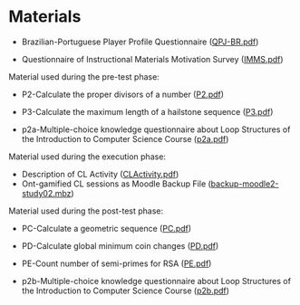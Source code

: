 Materials
=========

-   Brazilian-Portuguese Player Profile Questionnaire ([QPJ-BR.pdf](QPJ-BR.pdf))

-   Questionnaire of Instructional Materials Motivation Survey  ([IMMS.pdf](IMMS.pdf))


Material used during the pre-test phase:

-   P2-Calculate the proper divisors of a number ([P2.pdf](P2.pdf))

-   P3-Calculate the maximum length of a hailstone sequence ([P3.pdf](P3.pdf))

-   p2a-Multiple-choice knowledge questionnaire about Loop Structures of the Introduction to Computer Science Course ([p2a.pdf](p2a.pdf))



Material used during the execution phase:

-   Description of CL Activity ([CLActivity.pdf](CLActivity.pdf))
-   Ont-gamified CL sessions as Moodle Backup File ([backup-moodle2-study02.mbz](backup-moodle2-study02.mbz))


Material used during the post-test phase:

-   PC-Calculate a geometric sequence ([PC.pdf](PC.pdf))

-   PD-Calculate global minimum coin changes ([PD.pdf](PD.pdf))

-   PE-Count number of semi-primes for RSA ([PE.pdf](PE.pdf))

-   p2b-Multiple-choice knowledge questionnaire about Loop Structures of the Introduction to Computer Science Course ([p2b.pdf](p2b.pdf))

